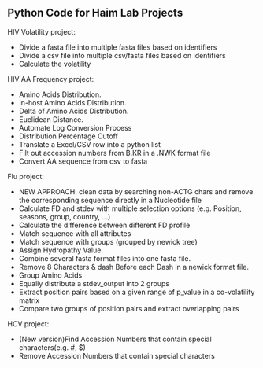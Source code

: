 
## Python Code for Haim Lab Projects

HIV Volatility project:

- Divide a fasta file into multiple fasta files based on identifiers
- Divide a csv file into multiple csv/fasta files based on identifiers
- Calculate the volatility 

HIV AA Frequency project:

- Amino Acids Distribution.
- In-host Amino Acids Distribution.
- Delta of Amino Acids Distribution.
- Euclidean Distance.
- Automate Log Conversion Process
- Distribution Percentage Cutoff
- Translate a Excel/CSV row into a python list
- Filt out accession numbers from B.KR in a .NWK format file
- Convert AA sequence from csv to fasta


Flu project:

- NEW APPROACH: clean data by searching non-ACTG chars and remove the corresponding sequence directly in a Nucleotide file
- Calculate FD and stdev with multiple selection options (e.g. Position, seasons, group, country, ...)
- Calculate the difference between different FD profile
- Match sequence with all attributes
- Match sequence with groups (grouped by newick tree)
- Assign Hydropathy Value.
- Combine several fasta format files into one fasta file.
- Remove 8 Characters & dash  Before each Dash in a newick format file.
- Group Amino Acids
- Equally distribute a stdev_output into 2 groups
- Extract position pairs based on a given range of p_value in a co-volatility matrix
- Compare two groups of position pairs and extract overlapping pairs


HCV project: 

- (New version)Find Accession Numbers that contain special characters(e.g. #, $)
- Remove Accession Numbers that contain special characters

